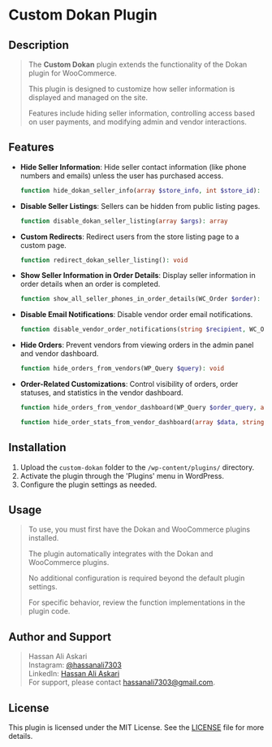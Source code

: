 # Custom Dokan Plugin

## Description

>The **Custom Dokan** plugin extends the functionality of the Dokan plugin for WooCommerce.
>
>This plugin is designed to customize how seller information is displayed and managed on the site. 
>
>Features include hiding seller information, controlling access based on user payments, and modifying admin and vendor interactions.

## Features

- **Hide Seller Information**: Hide seller contact information (like phone numbers and emails) unless the user has purchased access.
    ```php
    function hide_dokan_seller_info(array $store_info, int $store_id): array
    ```
  
- **Disable Seller Listings**: Sellers can be hidden from public listing pages.
    ```php
    function disable_dokan_seller_listing(array $args): array
    ```

- **Custom Redirects**: Redirect users from the store listing page to a custom page.
    ```php
    function redirect_dokan_seller_listing(): void
    ```

- **Show Seller Information in Order Details**: Display seller information in order details when an order is completed.
    ```php
    function show_all_seller_phones_in_order_details(WC_Order $order): void
    ```

- **Disable Email Notifications**: Disable vendor order email notifications.
    ```php
    function disable_vendor_order_notifications(string $recipient, WC_Order $order): string
    ```

- **Hide Orders**: Prevent vendors from viewing orders in the admin panel and vendor dashboard.
    ```php
    function hide_orders_from_vendors(WP_Query $query): void
    ```

- **Order-Related Customizations**: Control visibility of orders, order statuses, and statistics in the vendor dashboard.
    ```php
    function hide_orders_from_vendor_dashboard(WP_Query $order_query, array $args): void
    ```

    ```php
    function hide_order_stats_from_vendor_dashboard(array $data, string $widget): array
    ```

## Installation

1. Upload the `custom-dokan` folder to the `/wp-content/plugins/` directory.
2. Activate the plugin through the 'Plugins' menu in WordPress.
3. Configure the plugin settings as needed.

## Usage

>To use, you must first have the Dokan and WooCommerce plugins installed.
>
>The plugin automatically integrates with the Dokan and WooCommerce plugins.
>
>No additional configuration is required beyond the default plugin settings. 
>
>For specific behavior, review the function implementations in the plugin code.

## Author and Support

>Hassan Ali Askari  
>Instagram: [@hassanali7303](https://www.instagram.com/hasan_ali_askari)  
>LinkedIn: [Hassan Ali Askari](https://www.linkedin.com/in/hassan-ali-askari)  
>For support, please contact [hassanali7303@gmail.com](mailto:hassanali7303@gmail.com).

## License

This plugin is licensed under the MIT License. See the [LICENSE](LICENSE) file for more details.
